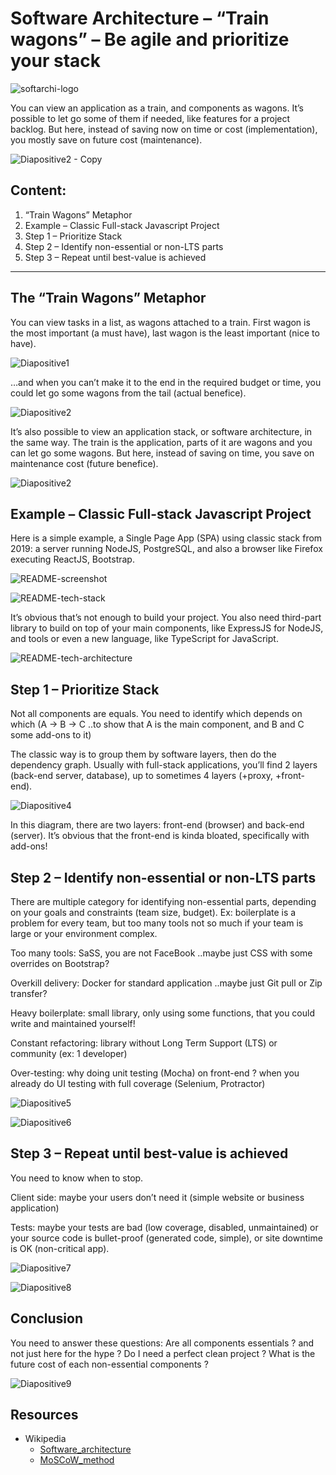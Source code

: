 Software Architecture – “Train wagons” – Be agile and prioritize your stack
======

![softarchi-logo](screenshots/softarchi-logo.png)

You can view an application as a train, and components as wagons. It’s possible to let go some of them if needed, like features for a project backlog. But here, instead of saving now on time or cost (implementation), you mostly save on future cost (maintenance).  

![Diapositive2 - Copy](screenshots/Diapositive2-Copy.JPG)

## Content:

1.  “Train Wagons” Metaphor
2.  Example – Classic Full-stack Javascript Project
3.  Step 1 – Prioritize Stack
4.  Step 2 – Identify non-essential or non-LTS parts
5.  Step 3 – Repeat until best-value is achieved

---

## The “Train Wagons” Metaphor

You can view tasks in a list, as wagons attached to a train. First wagon is the most important (a must have), last wagon is the least important (nice to have).  

![Diapositive1](screenshots/Diapositive1.JPG)

…and when you can’t make it to the end in the required budget or time, you could let go some wagons from the tail (actual benefice).  

![Diapositive2](screenshots/Diapositive3.JPG)

It’s also possible to view an application stack, or software architecture, in the same way. The train is the application, parts of it are wagons and you can let go some wagons. But here, instead of saving on time, you save on maintenance cost (future benefice).

![Diapositive2](screenshots/Diapositive2.JPG)

## Example – Classic Full-stack Javascript Project

Here is a simple example, a Single Page App (SPA) using classic stack from 2019: a server running NodeJS, PostgreSQL, and also a browser like Firefox executing ReactJS, Bootstrap.

![README-screenshot](screenshots/readme-screenshot.png)

![README-tech-stack](screenshots/readme-tech-stack.png)

It’s obvious that’s not enough to build your project. You also need third-part library to build on top of your main components, like ExpressJS for NodeJS, and tools or even a new language, like TypeScript for JavaScript.

![README-tech-architecture](screenshots/readme-tech-architecture.png)

## Step 1 – Prioritize Stack

Not all components are equals. You need to identify which depends on which (A -> B -> C ..to show that A is the main component, and B and C some add-ons to it)

The classic way is to group them by software layers, then do the dependency graph. Usually with full-stack applications, you’ll find 2 layers (back-end server, database), up to sometimes 4 layers (+proxy, +front-end).

![Diapositive4](screenshots/Diapositive4.JPG)

In this diagram, there are two layers: front-end (browser) and back-end (server). It’s obvious that the front-end is kinda bloated, specifically with add-ons!

## Step 2 – Identify non-essential or non-LTS parts

There are multiple category for identifying non-essential parts, depending on your goals and constraints (team size, budget). Ex: boilerplate is a problem for every team, but too many tools not so much if your team is large or your environment complex.

Too many tools:  SaSS, you are not FaceBook ..maybe just CSS with some overrides on Bootstrap?

Overkill delivery: Docker for standard application ..maybe just Git pull or Zip transfer?

Heavy boilerplate: small library, only using some functions, that you could write and maintained yourself!

Constant refactoring: library without Long Term Support (LTS) or community (ex: 1 developer)

Over-testing: why doing unit testing (Mocha) on front-end ? when you already do UI testing with full coverage (Selenium, Protractor)

![Diapositive5](screenshots/Diapositive5.JPG)

![Diapositive6](screenshots/Diapositive6.JPG)

## Step 3 – Repeat until best-value is achieved

You need to know when to stop.

Client side: maybe your users don’t need it (simple website or business application)

Tests: maybe your tests are bad (low coverage, disabled, unmaintained) or your source code is bullet-proof (generated code, simple), or site downtime is OK (non-critical app).

![Diapositive7](screenshots/Diapositive7.JPG)

![Diapositive8](screenshots/Diapositive8.JPG)

## Conclusion

You need to answer these questions: Are all components essentials ? and not just here for the hype ? Do I need a perfect clean project ? What is the future cost of each non-essential components ?

![Diapositive9](screenshots/Diapositive9.JPG)

## Resources

*   Wikipedia
    *   [Software_architecture](https://en.wikipedia.org/wiki/Software_architecture)
    *   [MoSCoW_method](https://en.wikipedia.org/wiki/MoSCoW_method)
